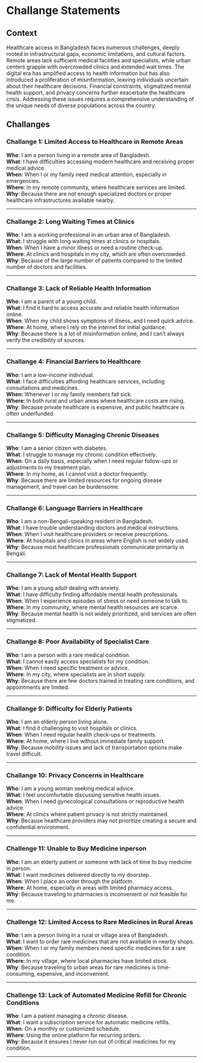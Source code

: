 # Challange Statements

## Context

Healthcare access in Bangladesh faces numerous challenges, deeply rooted in infrastructural gaps, economic limitations, and cultural factors. Remote areas lack sufficient medical facilities and specialists, while urban centers grapple with overcrowded clinics and extended wait times. The digital era has amplified access to health information but has also introduced a proliferation of misinformation, leaving individuals uncertain about their healthcare decisions. Financial constraints, stigmatized mental health support, and privacy concerns further exacerbate the healthcare crisis. Addressing these issues requires a comprehensive understanding of the unique needs of diverse populations across the country.

## Challanges

### Challange 1: Limited Access to Healthcare in Remote Areas  
**Who**: I am a person living in a remote area of Bangladesh.  
**What**: I have difficulties accessing modern healthcare and receiving proper medical advice.  
**When**: When I or my family need medical attention, especially in emergencies.  
**Where**: In my remote community, where healthcare services are limited.  
**Why**: Because there are not enough specialized doctors or proper healthcare infrastructures available nearby.  

---

### Challange 2: Long Waiting Times at Clinics  
**Who**: I am a working professional in an urban area of Bangladesh.  
**What**: I struggle with long waiting times at clinics or hospitals.  
**When**: When I have a minor illness or need a routine check-up.  
**Where**: At clinics and hospitals in my city, which are often overcrowded.  
**Why**: Because of the large number of patients compared to the limited number of doctors and facilities.  

---

### Challange 3: Lack of Reliable Health Information  
**Who**: I am a parent of a young child.  
**What**: I find it hard to access accurate and reliable health information online.  
**When**: When my child shows symptoms of illness, and I need quick advice.  
**Where**: At home, where I rely on the internet for initial guidance.  
**Why**: Because there is a lot of misinformation online, and I can’t always verify the credibility of sources.  

---

### Challange 4: Financial Barriers to Healthcare  
**Who**: I am a low-income individual.  
**What**: I face difficulties affording healthcare services, including consultations and medicines.  
**When**: Whenever I or my family members fall sick.  
**Where**: In both rural and urban areas where healthcare costs are rising.  
**Why**: Because private healthcare is expensive, and public healthcare is often underfunded.  

---

### Challange 5: Difficulty Managing Chronic Diseases  
**Who**: I am a senior citizen with diabetes.  
**What**: I struggle to manage my chronic condition effectively.  
**When**: On a daily basis, especially when I need regular follow-ups or adjustments to my treatment plan.  
**Where**: In my home, as I cannot visit a doctor frequently.  
**Why**: Because there are limited resources for ongoing disease management, and travel can be burdensome.  

---

### Challange 6: Language Barriers in Healthcare  
**Who**: I am a non-Bengali-speaking resident in Bangladesh.  
**What**: I have trouble understanding doctors and medical instructions.  
**When**: When I visit healthcare providers or receive prescriptions.  
**Where**: At hospitals and clinics in areas where English is not widely used.  
**Why**: Because most healthcare professionals communicate primarily in Bengali.  

---

### Challange 7: Lack of Mental Health Support  
**Who**: I am a young adult dealing with anxiety.  
**What**: I have difficulty finding affordable mental health professionals.  
**When**: When I experience episodes of stress or need someone to talk to.  
**Where**: In my community, where mental health resources are scarce.  
**Why**: Because mental health is not widely prioritized, and services are often stigmatized.  

---

### Challange 8: Poor Availability of Specialist Care  
**Who**: I am a person with a rare medical condition.  
**What**: I cannot easily access specialists for my condition.  
**When**: When I need specific treatment or advice.  
**Where**: In my city, where specialists are in short supply.  
**Why**: Because there are few doctors trained in treating rare conditions, and appointments are limited.  

---

### Challange 9: Difficulty for Elderly Patients  
**Who**: I am an elderly person living alone.  
**What**: I find it challenging to visit hospitals or clinics.  
**When**: When I need regular health check-ups or treatments.  
**Where**: At home, where I live without immediate family support.  
**Why**: Because mobility issues and lack of transportation options make travel difficult.  

---

### Challange 10: Privacy Concerns in Healthcare  
**Who**: I am a young woman seeking medical advice.  
**What**: I feel uncomfortable discussing sensitive health issues.  
**When**: When I need gynecological consultations or reproductive health advice.  
**Where**: At clinics where patient privacy is not strictly maintained.  
**Why**: Because healthcare providers may not prioritize creating a secure and confidential environment.  

---

### Challenge 11: Unable to Buy Medicine inperson
**Who**: I am an elderly patient or someone with lack of time to buy medicine in person.<br>
**What**: I want medicines delivered directly to my doorstep.<br>
**When**: When I place an order through the platform.<br>
**Where**: At home, especially in areas with limited pharmacy access.<br>
**Why**: Because traveling to pharmacies is inconvenient or not feasible for me.

---

### Challenge 12: Limited Access to Rare Medicines in Rural Areas
**Who**: I am a person living in a rural or village area of Bangladesh.<br>
**What**: I want to order rare medicines that are not available in nearby shops.<br>
**When**: When I or my family members need specific medicines for a rare condition.<br>
**Where**: In my village, where local pharmacies have limited stock.<br>
**Why**: Because traveling to urban areas for rare medicines is time-consuming, expensive, and inconvenient.

---

### Challenge 13: Lack of Automated Medicine Refill for Chronic Conditions
**Who**: I am a patient managing a chronic disease.<br>
**What**: I want a subscription service for automatic medicine refills.<br>
**When**: On a monthly or customized schedule.<br>
**Where**: Using the online platform for recurring orders.<br>
**Why**: Because it ensures I never run out of critical medicines for my condition.

---
